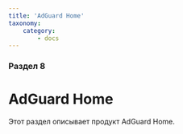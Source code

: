 ```yaml
---
title: 'AdGuard Home'
taxonomy:
    category:
        - docs
---
```


### Раздел 8

# AdGuard Home

Этот раздел описывает продукт AdGuard Home.